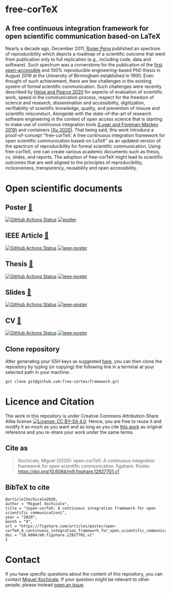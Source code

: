 # free-corTeX
## A free continuous integration framework for open scientific communication based-on LaTeX
Nearly a decade ago, December 2011, [Roger Peng](https://doi.org/10.1126/science.1213847) published an spectrum of reproducibility which depicts a roadmap of a scientific outcome that went from publication only to full replication (e.g., including code, data and software).
Such spectrum was a cornerstone for the publication of the [first open-accessible](https://doi.org/10.5281/zenodo.3384145) and 100\% reproducible engineering-based PhD thesis in August 2019 at the University of Birmingham established in 1900.
Even thought of such achievement, there are few challenges in the existing system of formal scientific communication.
Such challenges were recently described by [Heise and Pearce 2020](https://doi.org/10.1177/2158244020915900) for aspects of evaluation of scientific work, speed in the communication process, respect for the freedom of science and research, dissemination and accessibility, digitization, verifiability of scientific knowledge, quality, and prevention of misuse and scientific misconduct.
Alongside with the state-of-the-art of research software engineering in the context of open access science that is starting to make use of continuous integration tools [(Luger and Foreman-Mackey 2019)](https://github.com/rodluger/corTeX) and containers [(Xu 2020)](https://github.com/xu-cheng/latex-action).
That being said, this work introduce a proof-of-concept "free-corTeX: A free continuous integration framework for open scientific communication based-on LaTeX" as an updated version of the spectrum of reproducibility for formal scientific communication.
Using free-corTeX, one can create various academic documents such as thesis, cv, slides, and reports. 
The adoption of free-corTeX might lead to scientific outcomes that are well aligned to the principles of reproducibility, inclusiveness, transparency, reusability and open accessibility.

# Open scientific documents 
## Poster [:link:](odocx/poster)
[![GitHub Actions Status](https://github.com/free-cortex/framework/workflows/Compiling-TeX-Poster/badge.svg)](https://github.com/free-cortex/framework/actions) [![poster](https://img.shields.io/badge/read-poster-blue.svg)](https://github.com/free-cortex/framework/blob/pdfs/poster.pdf)
## IEEE Article  [:link:](odocx/ieee-article)
[![GitHub Actions Status](https://github.com/free-cortex/framework/workflows/Compiling-TeX-IEEE-article/badge.svg)](https://github.com/free-cortex/framework/actions) [![ieee-poster](https://img.shields.io/badge/read-ieeearticle-blue.svg)](https://github.com/free-cortex/framework/blob/pdfs/ieee-article.pdf)
## Thesis  [:link:](odocx/thesis)
[![GitHub Actions Status](https://github.com/free-cortex/framework/workflows/Compiling-TeX-Thesis/badge.svg)](https://github.com/free-cortex/framework/actions) [![ieee-poster](https://img.shields.io/badge/read-thesis-blue.svg)](https://github.com/free-cortex/framework/blob/pdfs/thesis.pdf)
## Slides  [:link:](odocx/slides)
[![GitHub Actions Status](https://github.com/free-cortex/framework/workflows/Compiling-TeX-Slides/badge.svg)](https://github.com/free-cortex/framework/actions) [![ieee-poster](https://img.shields.io/badge/read-slides-blue.svg)](https://github.com/free-cortex/framework/blob/pdfs/slides.pdf)
## CV  [:link:](odocx/cv)
[![GitHub Actions Status](https://github.com/free-cortex/framework/workflows/Compiling-TeX-CV/badge.svg)](https://github.com/free-cortex/framework/actions) [![ieee-poster](https://img.shields.io/badge/read-cv-blue.svg)](https://github.com/free-cortex/framework/blob/pdfs/cv.pdf)

## Clone repository
After generating your SSH keys as suggested [here](https://docs.github.com/en/github/authenticating-to-github/generating-a-new-ssh-key-and-adding-it-to-the-ssh-agent), you can then clone the repository by typing (or copying) the following line in a terminal at your selected path in your machine:
```
git clone git@github.com:free-cortex/framework.git
```

# Licence and Citation 
The work in this repository is under Creative Commons Attribution-Share Alike license [![License: CC BY-SA 4.0](https://licensebuttons.net/l/by-sa/4.0/80x15.png)](https://creativecommons.org/licenses/by-sa/4.0/). 
Hence, you are free to reuse it and modify it as much as you want and as long as you cite [this work](https://github.com/free-cortex/framework) as original reference and you re-share your work under the same terms.

## Cite as 
> Xochicale, Miguel (2020): open-corTeX: A continuous integration framework for open scientific communication. figshare. Poster. https://doi.org/10.6084/m9.figshare.12927701.v1

## BibTeX to cite
```
@article{Xochicale2020,
author = "Miguel Xochicale",
title = "{open-corTeX: A continuous integration framework for open scientific communication}",
year = "2020",
month = "9",
url = "https://figshare.com/articles/poster/open-corTeX_A_continuous_integration_framework_for_open_scientific_communication/12927701",
doi = "10.6084/m9.figshare.12927701.v1"
}
```

# Contact 
If you have specific questions about the content of this repository, you can contact [Miguel Xochicale](mailto:perez.xochicale@gmail.com?subject="[free-cortex]"). 
If your question might be relevant to other people, please instead [open an issue](https://github.com/free-cortex/framework/issues).
